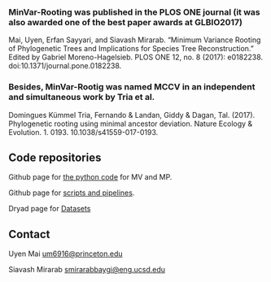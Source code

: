 ### MinVar-Rooting was published in the PLOS ONE journal (it was also awarded one of the best paper awards at GLBIO2017)
Mai, Uyen, Erfan Sayyari, and Siavash Mirarab. “Minimum Variance Rooting of Phylogenetic Trees and Implications for Species Tree Reconstruction.” Edited by Gabriel Moreno-Hagelsieb. PLOS ONE 12, no. 8 (2017): e0182238. doi:10.1371/journal.pone.0182238.
### Besides, MinVar-Rootig was named MCCV in an independent and simultaneous work by Tria et al.
Domingues Kümmel Tria, Fernando & Landan, Giddy & Dagan, Tal. (2017). Phylogenetic rooting using minimal ancestor deviation. Nature Ecology & Evolution. 1. 0193. 10.1038/s41559-017-0193.

## Code repositories
Github page for [the python code](https://github.com/uym2/MinVar-Rooting) for MV and MP. 

Github page for [scripts and pipelines](https://github.com/esayyari/simphy-uyen).

Dryad page for [Datasets](https://doi.org/10.6076/D1RW2G)

## Contact
Uyen Mai um6916@princeton.edu

Siavash Mirarab smirarabbaygi@eng.ucsd.edu

